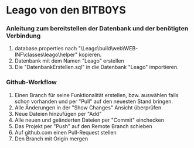Leago von den BITB0YS
=====================

<h3>Anleitung zum bereitstellen der Datenbank und der benötigten Verbindung</h3>

<ol>
  <li>database.properties nach "\Leago\build\web\WEB-INF\classes\leago\helper" kopieren.</li>
  <li>Datenbank mit dem Namen "Leago" erstellen</li>
  <li>Die "DatenbankErstellen.sql" in die Datenbank "Leago" importieren.</li>
</ol>

<h3>Github-Workflow</h3>

<ol>
  <li>Einen Branch für seine Funktionalität erstellen, bzw. auswählen falls schon vorhanden und per "Pull" auf den neuesten Stand bringen.</li>
  <li>Alle Änderungen in der "Show Changes" Ansicht überprüfen</li>
  <li>Neue Dateien hinzufügen per "Add"</li>
  <li>Alle neuen und geänderten Dateien per "Commit" einchecken</li>
  <li>Das Projekt per "Push" auf den Remote Branch schieben</li>
  <li>Auf github.com einen Pull-Request stellen</li>
  <li>Den Branch mit Origin mergen</li>
</ol>
